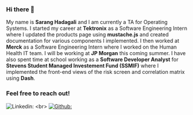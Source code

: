 ### Hi there 👋

My name is **Sarang Hadagali** and I am currently a TA for Operating Systems. I started my career at **Tektronix** as a Software Engineering Intern where I updated the products page using **mustache.js** and created documentation for various components I implemented. I then worked at **Merck** as a Software Engineering Intern where I worked on the Human Health IT team. I will be working at **JP Morgan** this coming summer. I have also spent time at school working as a **Software Developer Analyst** for **Stevens Student Managed Investement Fund (SSMIF)** where I implemented the front-end views of the risk screen and correlation matrix using **Dash**.

### Feel free to reach out!

![Linkedin:](https://img.shields.io/badge/-Sarang-blue?style=flat-square&logo=Linkedin&logoColor=white&link=https://www.linkedin.com/in/sarang-hadagali-3567101b1/](https://www.linkedin.com/in/sarang-hadagali-3567101b1/))
<br>
[![Github:](https://img.shields.io/github/followers/shadagali03?style=social)](https://github.com/shadagali03)


<!--
**shadagali03/shadagali03** is a ✨ _special_ ✨ repository because its `README.md` (this file) appears on your GitHub profile.

Here are some ideas to get you started:

- 🔭 I’m currently working on ...
- 🌱 I’m currently learning ...
- 👯 I’m looking to collaborate on ...
- 🤔 I’m looking for help with ...
- 💬 Ask me about ...
- 📫 How to reach me: ...
- 😄 Pronouns: ...
- ⚡ Fun fact: ...
-->
